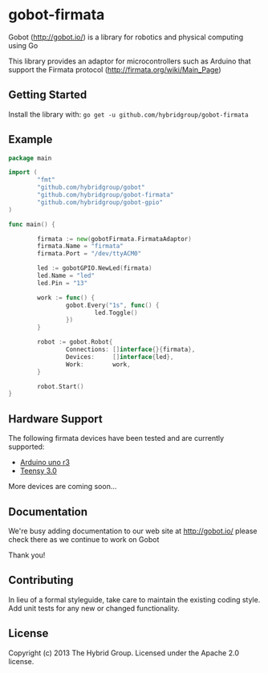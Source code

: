 # gobot-firmata

Gobot (http://gobot.io/) is a library for robotics and physical computing using Go

This library provides an adaptor for microcontrollers such as Arduino that support the Firmata protocol (http://firmata.org/wiki/Main_Page)

## Getting Started

Install the library with: `go get -u github.com/hybridgroup/gobot-firmata`

## Example

```go
package main

import (
        "fmt"
        "github.com/hybridgroup/gobot"
        "github.com/hybridgroup/gobot-firmata"
        "github.com/hybridgroup/gobot-gpio"
)

func main() {

        firmata := new(gobotFirmata.FirmataAdaptor)
        firmata.Name = "firmata"
        firmata.Port = "/dev/ttyACM0"

        led := gobotGPIO.NewLed(firmata)
        led.Name = "led"
        led.Pin = "13"

        work := func() {
                gobot.Every("1s", func() {
                        led.Toggle()
                })
        }

        robot := gobot.Robot{
                Connections: []interface{}{firmata},
                Devices:     []interface{led},
                Work:        work,
        }

        robot.Start()
}
```
## Hardware Support
The following firmata devices have been tested and are currently supported:

  - [Arduino uno r3](http://arduino.cc/en/Main/arduinoBoardUno)
  - [Teensy 3.0](http://www.pjrc.com/store/teensy3.html)

More devices are coming soon...

## Documentation
We're busy adding documentation to our web site at http://gobot.io/ please check there as we continue to work on Gobot

Thank you!

## Contributing
In lieu of a formal styleguide, take care to maintain the existing coding style. Add unit tests for any new or changed functionality.

## License
Copyright (c) 2013 The Hybrid Group. Licensed under the Apache 2.0 license.
